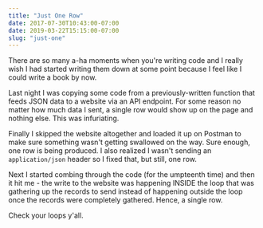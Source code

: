 ```yaml
---
title: "Just One Row"
date: 2017-07-30T10:43:00-07:00
date: 2019-03-22T15:15:00-07:00
slug: "just-one"
---
```


There are so many a-ha moments when you're writing code and I really wish
I had started writing them down at some point because I feel like I could
write a book by now.

Last night I was copying some code from a previously-written function that
feeds JSON data to a website via an API endpoint. For some reason no matter
how much data I sent, a single row would show up on the page and nothing
else. This was infuriating.

Finally I skipped the website altogether and loaded it up on Postman to
make sure something wasn't getting swallowed on the way. Sure enough, one
row is being produced. I also realized I wasn't sending an `application/json`
header so I fixed that, but still, one row.

Next I started combing through the code (for the umpteenth time) and then
it hit me - the write to the website was happening INSIDE the loop that was
gathering up the records to send instead of happening outside the loop once
the records were completely gathered. Hence, a single row.

Check your loops y'all.